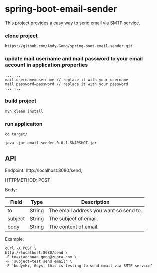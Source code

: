 # spring-boot-email-sender
This project provides a easy way to send email via SMTP service.

### clone project
```
https://github.com/Andy-Gong/spring-boot-email-sender.git
```
### update mail.username and mail.password to your email account in application.properties
   ```
   ... ...
   mail.username=username // replace it with your username
   mail.password=password // replace it with your password
   ... ...
   ```
### build project
```
mvn clean install
```
### run applicaiton
```
cd target/

java -jar email-sender-0.0.1-SNAPSHOT.jar
```
## API
Endpoint: http://localhost:8080/send, 

HTTPMETHOD: POST

Body:

| Field     | Type    | Description |
| --------|---------|-------|
| to  | String   | The email address you want so send to.  |
| subject | String | The subject of email.   |
| body | String | The content of email.   |

Example:
   ```
   curl -X POST \
  http://localhost:8080/send \
  -F to=xiaochuan.gong@zuora.com \
  -F 'subject=test send email' \
  -F 'body=Hi, Guys, this is testing to send email via SMTP service'
   ```
